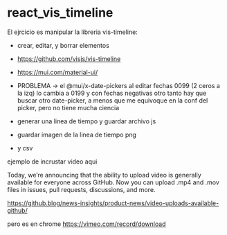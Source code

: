 # react_vis_timeline
El ejrcicio es manipular la libreria vis-timeline:
- crear, editar, y borrar elementos





 - https://github.com/visjs/vis-timeline




- https://mui.com/material-ui/

- PROBLEMA -> el @mui/x-date-pickers al editar fechas 0099 (2 ceros a la izq) lo
cambia a 0199 y con fechas negativas otro tanto
hay que buscar otro date-picker, a menos que me equivoque en la conf del picker, pero no tiene mucha ciencia


- generar una linea de tiempo y guardar archivo js
- guardar imagen de la linea de tiempo png
- y csv


 

ejemplo de incrustar video aqui

Today, we’re announcing that the ability to upload video is generally available for everyone across GitHub. Now you can upload .mp4 and .mov files in issues, pull requests, discussions, and more.


https://github.blog/news-insights/product-news/video-uploads-available-github/


pero es en chrome
https://vimeo.com/record/download



